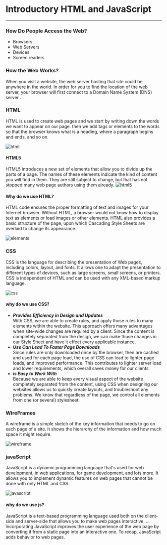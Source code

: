 # Introductory HTML and JavaScript
---

### How Do People Access the Web?
* Browsers
* Web Servers
* Devices
* Screen readers

### How the Web Works?

When you visit a website, the web server hosting that site could be anywhere in the world. In order for you to find the location of the web server, your browser will first connect to a Domain Name System (DNS) server .

### HTML 

HTML is used to create web pages and we start by writing down the words we want to appear on our page. then we add tags or elements to the words so that the browser knows what is a heading, where a paragraph begins and ends, and so on.

![html](https://elzero.org/wp-content/uploads/2019/06/learn-html4.png)

#### HTML5
HTML5 introduces a new set of elements that allow you to divide up the parts of a page. The names of these elements indicate the kind of content you will find in them. They are still subject to change, but that has not stopped many web page authors using them already.
![html5](https://miro.medium.com/max/1400/0*pxb9-4jdzxSp1K5Y.png)





#### Why do we use HTML?
HTML code ensures the proper formatting of text and images for your Internet browser. Without HTML, a browser would not know how to display text as elements or load images or other elements. HTML also provides a basic structure of the page, upon which Cascading Style Sheets are overlaid to change its appearance.

![elements](https://learn.g2crowd.com/hubfs/HTML%20Elements.jpeg)

### CSS 
CSS is the language for describing the presentation of Web pages, including colors, layout, and fonts. It allows one to adapt the presentation to different types of devices, such as large screens, small screens, or printers. CSS is independent of HTML and can be used with any XML-based markup language.

![css](https://e3arabi.com/wp-content/uploads/2021/02/css-framework-780x470.jpg)

#### **why do we use CSS?**
* ***Provides Efficiency in Design and Updates***  
 With CSS, we are able to create rules, and apply those rules to many elements within the website. This approach offers many advantages when site-wide changes are required by a client. Since the content is completely separated from the design, we can make those changes in our Style Sheet and have it effect every applicable instance. 
* ***Use Can Lead To Faster Page Downloads***   
Since rules are only downloaded once by the browser, then are cached and used for each page load, the use of CSS can lead to lighter page loads, and improved performance. This contributes to lighter server load and lower requirements, which overall saves money for our clients.
* ***is Easy to Work With***  
Because we are able to keep every visual aspect of the website completely separated from the content, using CSS when designing our websites allows us to quickly create layouts, and troubleshoot any problems. We know that regardless of the page, we control all elements from one (or several) stylesheet.

### WireFrames
A wireframe is a simple sketch of the key information that needs to go on each page of a site. It shows the hierarchy of the information and how much space it might require.

![wireframe](https://uxmisfit.com/wp-content/uploads/2017/07/wireframes_fifth_wheel.png)

### javaScript 
JavaScript is a dynamic programming language that's used for web development, in web applications, for game development, and lots more. It allows you to implement dynamic features on web pages that cannot be done with only HTML and CSS.

![javascript](https://3.bp.blogspot.com/-tfdMQH1Kszg/XD-diQnmSuI/AAAAAAAAMCg/ZQyeDQIaxrQYMJX_bqExOGOKtQQJ3M0wgCLcBGAs/s1600/%25D9%2584%25D8%25BA%25D8%25A9%2B%25D8%25AC%25D8%25A7%25D9%2581%25D8%25A7%2B%25D8%25B3%25D9%2583%25D8%25B1%25D9%258A%25D8%25A8%25D8%25AA%2BJavaScript.png)

#### why do we use js?
JavaScript is a text-based programming language used both on the client-side and server-side that allows you to make web pages interactive. ... Incorporating JavaScript improves the user experience of the web page by converting it from a static page into an interactive one. To recap, JavaScript adds behavior to web pages.

